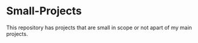 # Small-Projects
This repository has projects that are small in scope or not apart of my main projects.
